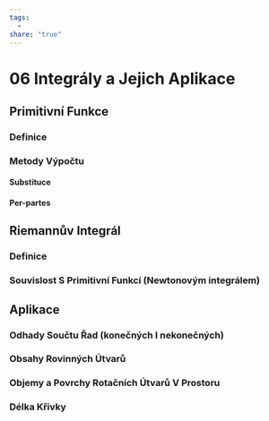 ```yaml
---
tags:
  - 
share: "true"
---
```


# 06 Integrály a Jejich Aplikace

## Primitivní Funkce

### Definice

### Metody Výpočtu

#### Substituce

#### Per-partes

## Riemannův Integrál

### Definice

### Souvislost S Primitivní Funkcí (Newtonovým integrálem)

## Aplikace

### Odhady Součtu Řad (konečných I nekonečných)

### Obsahy Rovinných Útvarů

### Objemy a Povrchy Rotačních Útvarů V Prostoru

### Délka Křivky